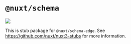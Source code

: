 # `@nuxt/schema`

<a href="https://www.npmjs.com/package/@nuxt/schema-edge"><img src="https://flat.badgen.net/npm/v/@nuxt/kit-edge"></a>

This is stub package for `@nuxt/schema-edge`. See https://github.com/nuxt/nuxt3-stubs for more information.
